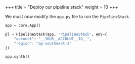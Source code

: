 +++
title = "Deploy our pipeline stack"
weight = 10
+++

We must now modify the `app.py` file to run the `PipelineStack`.

```python
app = core.App()

pl = PipelineStack(app, 'PipelineStack', env={
    "account": "__YOUR__ACCOUNT__ID__",
    "region": "ap-southeast-2"
})

app.synth()
```